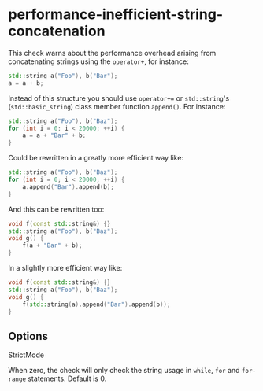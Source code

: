 # performance-inefficient-string-concatenation

This check warns about the performance overhead arising from
concatenating strings using the `operator+`, for instance:

``` c++
std::string a("Foo"), b("Bar");
a = a + b;
```

Instead of this structure you should use `operator+=` or `std::string`'s
(`std::basic_string`) class member function `append()`. For instance:

``` c++
std::string a("Foo"), b("Baz");
for (int i = 0; i < 20000; ++i) {
    a = a + "Bar" + b;
}
```

Could be rewritten in a greatly more efficient way like:

``` c++
std::string a("Foo"), b("Baz");
for (int i = 0; i < 20000; ++i) {
    a.append("Bar").append(b);
}
```

And this can be rewritten too:

``` c++
void f(const std::string&) {}
std::string a("Foo"), b("Baz");
void g() {
    f(a + "Bar" + b);
}
```

In a slightly more efficient way like:

``` c++
void f(const std::string&) {}
std::string a("Foo"), b("Baz");
void g() {
    f(std::string(a).append("Bar").append(b));
}
```

## Options

<div class="option">

StrictMode

When zero, the check will only check the string usage in `while`, `for`
and `for-range` statements. Default is <span class="title-ref">0</span>.

</div>
